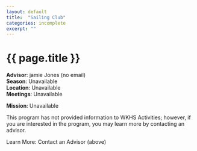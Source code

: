```yaml
---
layout: default
title:  "Sailing Club"
categories: incomplete
excerpt: ""
---
```


# {{ page.title }}

**Advisor**: jamie Jones (no email)
<br/>**Season**: Unavailable
<br/>**Location**: Unavailable
<br/>**Meetings**: Unavailable

**Mission**: Unavailable

This program has not provided information to WKHS Activities; however, if you are interested in the program, you may learn more by contacting an advisor.

Learn More: Contact an Advisor (above)